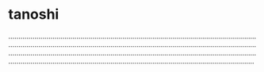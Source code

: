 # tanoshi

...............................................................................................................................................................................................................................................................................................................................................................................................................................................................................................................